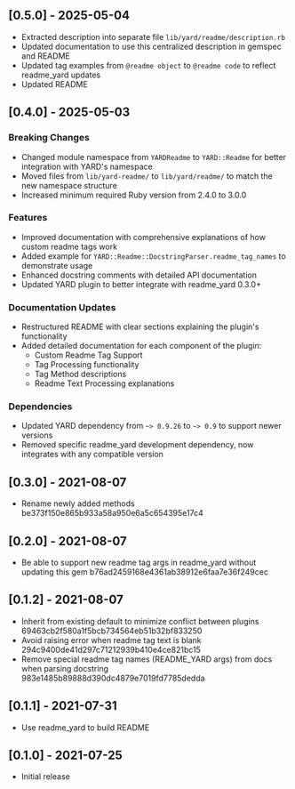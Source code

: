 ## [0.5.0] - 2025-05-04

- Extracted description into separate file `lib/yard/readme/description.rb`
- Updated documentation to use this centralized description in gemspec and README
- Updated tag examples from `@readme object` to `@readme code` to reflect readme_yard updates
- Updated README

## [0.4.0] - 2025-05-03

### Breaking Changes
- Changed module namespace from `YARDReadme` to `YARD::Readme` for better integration with YARD's namespace
- Moved files from `lib/yard-readme/` to `lib/yard/readme/` to match the new namespace structure
- Increased minimum required Ruby version from 2.4.0 to 3.0.0

### Features
- Improved documentation with comprehensive explanations of how custom readme tags work
- Added example for `YARD::Readme::DocstringParser.readme_tag_names` to demonstrate usage
- Enhanced docstring comments with detailed API documentation
- Updated YARD plugin to better integrate with readme_yard 0.3.0+

### Documentation Updates
- Restructured README with clear sections explaining the plugin's functionality
- Added detailed documentation for each component of the plugin:
  - Custom Readme Tag Support
  - Tag Processing functionality
  - Tag Method descriptions
  - Readme Text Processing explanations

### Dependencies
- Updated YARD dependency from `~> 0.9.26` to `~> 0.9` to support newer versions
- Removed specific readme_yard development dependency, now integrates with any compatible version

## [0.3.0] - 2021-08-07

- Rename newly added methods be373f150e865b933a58a950e6a5c654395e17c4

## [0.2.0] - 2021-08-07

- Be able to support new readme tag args in readme_yard without updating this gem b76ad2459168e4361ab38912e6faa7e36f249cec

## [0.1.2] - 2021-08-07

- Inherit from existing default to minimize conflict between plugins 69463cb2f580a1f5bcb734564eb51b32bf833250
- Avoid raising error when readme tag text is blank 294c9400de41d297c71212939b410e4ce821bc15
- Remove special readme tag names (README_YARD args) from docs when parsing docstring 983e1485b89888d390dc4879e7019fd7785dedda

## [0.1.1] - 2021-07-31

- Use readme_yard to build README

## [0.1.0] - 2021-07-25

- Initial release
